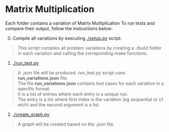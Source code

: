 # Matrix Multiplication

Each folder contains a variation of Matrix Multiplication
To run tests and compare their output, follow the instructions below:

0. Compile all variations by executing [./setup.py](./setup.py) script.
> This script compiles all problem variations by creating a ./build folder 
  in each variation and calling the correponding make functions.
1. [./run_test.py](./run_test.py)
> A .json file will be produced.
> run_test.py script uses __run_variations.json__ file.<br />
> The file __run_variations.json__ contains test cases for each variation in a specific format.<br />
> It is a list of entries where each entry is a unique run.<br />
> The entry is a list where first index is the variation (eg sequential or c1 etch) and the second argument is a list<br />
2. [./create_graph.py](./create_graph.py)
> A graph will be created based on the .json file









